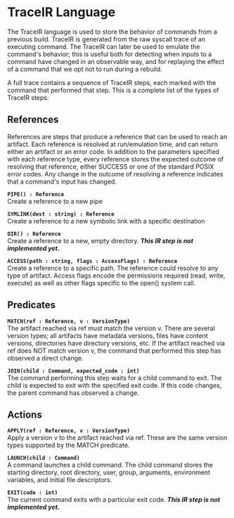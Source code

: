 # TraceIR Language
The TraceIR language is used to store the behavior of commands from a previous build. TraceIR is generated from the raw syscall trace of an executing command. The TraceIR can later be used to emulate the command's behavior; this is useful both for detecting when inputs to a command have changed in an observable way, and for replaying the effect of a command that we opt not to run during a rebuild.

A full trace contains a sequence of TraceIR steps, each marked with the command that performed that step. This is a complete list of the types of TraceIR steps:

## References
References are steps that produce a reference that can be used to reach an artifact. Each reference is resolved at run/emulation time, and can return either an artifact or an error code. In addition to the parameters specified with each reference type, every reference stores the expected outcome of resolving that reference, either SUCCESS or one of the standard POSIX error codes. Any change in the outcome of resolving a reference indicates that a command's input has changed.

**`PIPE() : Reference`**  
Create a reference to a new pipe

**`SYMLINK(dest : string) : Reference`**  
Create a reference to a new symbolic link with a specific destination

**`DIR() : Reference`**  
Create a reference to a new, empty directory. ***This IR step is not implemented yet.***

**`ACCESS(path : string, flags : AccessFlags) : Reference`**  
Create a reference to a specific path. The reference could resolve to any type of artifact. Access flags encode the permissions required (read, write, execute) as well as other flags specific to the open() system call.

## Predicates
**`MATCH(ref : Reference, v : VersionType)`**  
The artifact reached via ref must match the version v. There are several version types; all artifacts have metadata versions, files have content versions, directories have directory versions, etc. If the artifact reached via ref does NOT match version v, the command that performed this step has observed a direct change.

**`JOIN(child : Command, expected_code : int)`**  
The command performing this step waits for a child command to exit. The child is expected to exit with the specified exit code. If this code changes, the parent command has observed a change.

## Actions
**`APPLY(ref : Reference, v : VersionType)`**  
Apply a version v to the artifact reached via ref. These are the same version types supported by the MATCH predicate.

**`LAUNCH(child : Command)`**  
A command launches a child command. The child command stores the starting directory, root directory, user, group, arguments, environment variables, and initial file descriptors.

**`EXIT(code : int)`**  
The current command exits with a particular exit code. ***This IR step is not implemented yet.***
